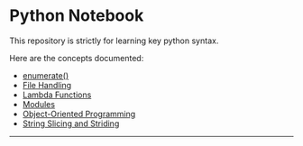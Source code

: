 # Python Notebook
This repository is strictly for learning key python syntax.

Here are the concepts documented:  
- [enumerate()](https://github.com/tamunoWoks/python_notebook/blob/main/enumerate.md)
- [File Handling](https://github.com/tamunoWoks/python_notebook/blob/main/file_handling.md)
- [Lambda Functions](https://github.com/tamunoWoks/python_notebook/blob/main/lambda.md)
- [Modules](https://github.com/tamunoWoks/python_notebook/blob/main/modules.md)
- [Object-Oriented Programming](#object-oriented_programming)
- [String Slicing and Striding](#string_slicing_and_striding)
---



